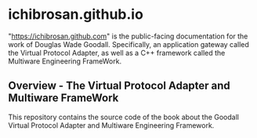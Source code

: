 # ichibrosan.github.io

"https://ichibrosan.github.com" is the public-facing documentation for the 
work of Douglas Wade Goodall. Specifically, an application gateway called 
the Virtual Protocol Adapter, as well as a C++ framework called the 
Multiware Engineering FrameWork.

<h2>
Overview - The Virtual Protocol Adapter and Multiware FrameWork
</h2>

<p>
This repository contains the source code of the book about the Goodall 
Virtual Protocol Adapter and Multiware Engineering Framework.
</p>
